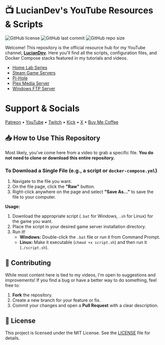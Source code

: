 # 📺 LucianDev's YouTube Resources & Scripts

![GitHub license](https://img.shields.io/github/license/LucianDev/LucianDevs-Useful-Scripts)
![GitHub last commit](https://img.shields.io/github/last-commit/LucianDev/LucianDevs-Useful-Scripts)
![GitHub repo size](https://img.shields.io/github/repo-size/LucianDev/LucianDevs-Useful-Scripts)

Welcome! This repository is the official resource hub for my YouTube channel, **[LucianDev](https://www.youtube.com/@LucianDev)**. Here you'll find all the scripts, configuration files, and Docker Compose stacks featured in my tutorials and videos.

- [Home Lab Series](./Linux/Home%20Lab%20Series/)
- [Steam Game Servers](./SteamCMD%20Scripts/)
- [Pi-Hole](./Linux/Docker/Pi-Hole)
- [Plex Media Server](./Linux/Plex%20Media%20Server)
- [Windows FTP Server](./Windows/FTP%20Server)

# Support & Socials
[Patreon](https://bit.ly/4e3Rdri) • 
[YouTube](https://bit.ly/4n35XuI) • 
[Twitch](https://urlshorter.net/vJVlqU) • 
[Kick](https://bit.ly/45lBUrX) • 
[X](https://urlshorter.net/ALeDhI) •
[Buy Me Coffee](https://bit.ly/BuyLucianCoffee)

## 📥 How to Use This Repository

Most likely, you've come here from a video to grab a specific file. **You do not need to clone or download this entire repository.**

### To Download a Single File (e.g., a script or `docker-compose.yml`)

1.  Navigate to the file you want.
2.  On the file page, click the **"Raw"** button.
3.  Right-click anywhere on the page and select **"Save As..."** to save the file to your computer.

**Usage:**
1.  Download the appropriate script (`.bat` for Windows, `.sh` for Linux) for the game you want.
2.  Place the script in your desired game server installation directory.
3.  Run it!
    *   **Windows:** Double-click the `.bat` file or run it from Command Prompt.
    *   **Linux:** Make it executable (`chmod +x script.sh`) and then run it (`./script.sh`).
  
## 🤝 Contributing

While most content here is tied to my videos, I'm open to suggestions and improvements! If you find a bug or have a better way to do something, feel free to:

1.  **Fork** the repository.
2.  Create a new branch for your feature or fix.
3.  Commit your changes and open a **Pull Request** with a clear description.

## 📄 License

This project is licensed under the MIT License. See the [LICENSE](LICENSE) file for details.

